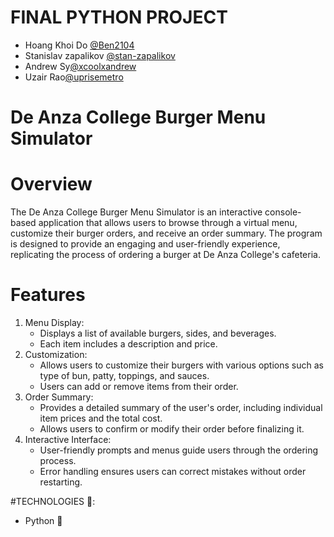 # FINAL PYTHON PROJECT

<ul>
  <li>Hoang Khoi Do <a href="https://github.com/Ben2104">@Ben2104</a></li>
  <li>Stanislav zapalikov <a href="https://github.com/stan-zapalikov">@stan-zapalikov</a>
  <li>Andrew Sy<a href ="https://github.com/xcoolxandrew">@xcoolxandrew</a>
  <li>Uzair Rao<a href ="https://github.com/uprisemetro">@uprisemetro</a> 
</ul>


# De Anza College Burger Menu Simulator

# Overview
The De Anza College Burger Menu Simulator is an interactive console-based application that allows users to browse through a virtual menu, customize their burger orders, and receive an order summary. The program is designed to provide an engaging and user-friendly experience, replicating the process of ordering a burger at De Anza College's cafeteria.

# Features
<ol>
  <li>Menu Display:
    <ul>
      <li>Displays a list of available burgers, sides, and beverages.</li>
      <li>Each item includes a description and price.</li> 
    </ul>
</li>
    
  <li>Customization:
    <ul>
      <li>Allows users to customize their burgers with various options such as type of bun, patty, toppings, and sauces.</li>
      <li>Users can add or remove items from their order.</li>
    </ul>
  </li>

  <li>Order Summary:
    <ul>
      <li>Provides a detailed summary of the user's order, including individual item prices and the total cost.</li>
      <li>Allows users to confirm or modify their order before finalizing it.</li>
    </ul>
  </li>
  <li>Interactive Interface:
    <ul>
      <li>User-friendly prompts and menus guide users through the ordering process.</li>
      <li>Error handling ensures users can correct mistakes without order restarting.</li>
    </ul>
  </li>
</ol>

#TECHNOLOGIES 📝: 
<ul>
  <li>Python 🐍</li>
</ul>










